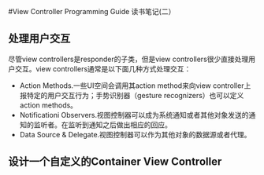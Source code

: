 #View Controller Programming Guide 读书笔记(二）

## 处理用户交互

尽管view controllers是responder的子类，但是view controllers很少直接处理用户交互。view controllers通常是以下面几种方式处理交互：

- Action Methods.一些UI空间会调用其action method来向view controller上报特定的用户交互行为；手势识别器（gesture recognizers）也可以定义action methods。
- Notificationi Observers.视图控制器可以成为系统通知或者其他对象发送的通知的监听者。在监听到通知之后做出相应的回应。
- Data Source & Delegate.视图控制器可以作为其他对象的数据源或者代理。

## 设计一个自定义的Container View Controller

